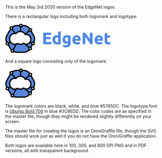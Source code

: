 This is the May 3rd 2020 version of the EdgeNet logos.

There is a rectangular logo including both logomark and logotype:

<img src="edgenet_logo_2020_05_03_w_text_075dpi.png" height="100"/>

And a square logo consisting only of the logomark:

<img src="edgenet_logo_2020_05_03_no_text_075dpi.png" height="100"/>

The logomark colors are black, white, and blue #5785DC. The logotype font is [Ubuntu Bold 700](https://fonts.google.com/specimen/Ubuntu?sidebar.open&selection.family=Ubuntu:wght@700) in blue #3C6EDD. The color codes are as specified in the master file, though they might be rendered slightly differently on your screen.

The master file for creating the logos is an OmniGraffle file, though the SVG files should work just as well if you do not have the OmniGraffle application.

Both logos are available here in 100, 300, and 600 DPI PNG and in PDF versions, all with transparent background.
